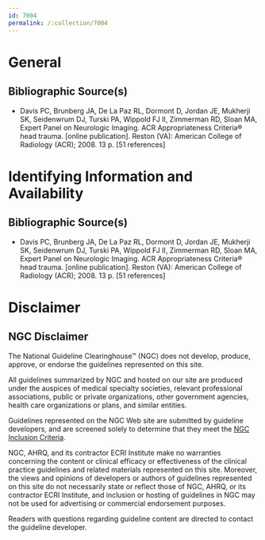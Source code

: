 ```yaml
---
id: 7004
permalink: /:collection/7004
---
```


# General

## Bibliographic Source(s)

- Davis PC, Brunberg JA, De La Paz RL, Dormont D, Jordan JE, Mukherji SK, Seidenwrum DJ, Turski PA, Wippold FJ II, Zimmerman RD, Sloan MA, Expert Panel on Neurologic Imaging. ACR Appropriateness Criteria® head trauma. [online publication]. Reston (VA): American College of Radiology (ACR); 2008. 13 p. [51 references]

# Identifying Information and Availability

## Bibliographic Source(s)

- Davis PC, Brunberg JA, De La Paz RL, Dormont D, Jordan JE, Mukherji SK, Seidenwrum DJ, Turski PA, Wippold FJ II, Zimmerman RD, Sloan MA, Expert Panel on Neurologic Imaging. ACR Appropriateness Criteria® head trauma. [online publication]. Reston (VA): American College of Radiology (ACR); 2008. 13 p. [51 references]

# Disclaimer

## NGC Disclaimer

The National Guideline Clearinghouse™ (NGC) does not develop, produce, approve, or endorse the guidelines represented on this site.

All guidelines summarized by NGC and hosted on our site are produced under the auspices of medical specialty societies, relevant professional associations, public or private organizations, other government agencies, health care organizations or plans, and similar entities.

Guidelines represented on the NGC Web site are submitted by guideline developers, and are screened solely to determine that they meet the [NGC Inclusion Criteria](/help-and-about/summaries/inclusion-criteria).

NGC, AHRQ, and its contractor ECRI Institute make no warranties concerning the content or clinical efficacy or effectiveness of the clinical practice guidelines and related materials represented on this site. Moreover, the views and opinions of developers or authors of guidelines represented on this site do not necessarily state or reflect those of NGC, AHRQ, or its contractor ECRI Institute, and inclusion or hosting of guidelines in NGC may not be used for advertising or commercial endorsement purposes.

Readers with questions regarding guideline content are directed to contact the guideline developer.

